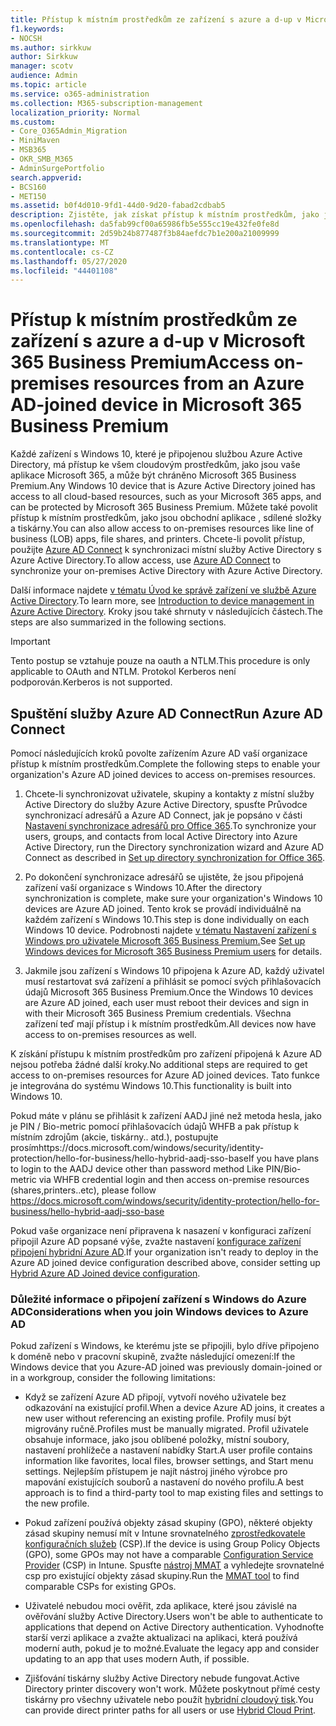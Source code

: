 ```yaml
---
title: Přístup k místním prostředkům ze zařízení s azure a d-up v Microsoftu 365 Business
f1.keywords:
- NOCSH
ms.author: sirkkuw
author: Sirkkuw
manager: scotv
audience: Admin
ms.topic: article
ms.service: o365-administration
ms.collection: M365-subscription-management
localization_priority: Normal
ms.custom:
- Core_O365Admin_Migration
- MiniMaven
- MSB365
- OKR_SMB_M365
- AdminSurgePortfolio
search.appverid:
- BCS160
- MET150
ms.assetid: b0f4d010-9fd1-44d0-9d20-fabad2cdbab5
description: Zjistěte, jak získat přístup k místním prostředkům, jako jsou obchodní aplikace, sdílené složky a tiskárny z Azure Active Directory, které se připojilo k zařízení s Windows 10.
ms.openlocfilehash: da5fab99cf00a65986fb5e555cc19e432fe0fe8d
ms.sourcegitcommit: 2d59b24b877487f3b84aefdc7b1e200a21009999
ms.translationtype: MT
ms.contentlocale: cs-CZ
ms.lasthandoff: 05/27/2020
ms.locfileid: "44401108"
---
```

# <a name="access-on-premises-resources-from-an-azure-ad-joined-device-in-microsoft-365-business-premium"></a><span data-ttu-id="970f7-103">Přístup k místním prostředkům ze zařízení s azure a d-up v Microsoft 365 Business Premium</span><span class="sxs-lookup"><span data-stu-id="970f7-103">Access on-premises resources from an Azure AD-joined device in Microsoft 365 Business Premium</span></span>

<span data-ttu-id="970f7-104">Každé zařízení s Windows 10, které je připojenou službou Azure Active Directory, má přístup ke všem cloudovým prostředkům, jako jsou vaše aplikace Microsoft 365, a může být chráněno Microsoft 365 Business Premium.</span><span class="sxs-lookup"><span data-stu-id="970f7-104">Any Windows 10 device that is Azure Active Directory joined has access to all cloud-based resources, such as your Microsoft 365 apps, and can be protected by Microsoft 365 Business Premium.</span></span> <span data-ttu-id="970f7-105">Můžete také povolit přístup k místním prostředkům, jako jsou obchodní aplikace , sdílené složky a tiskárny.</span><span class="sxs-lookup"><span data-stu-id="970f7-105">You can also allow access to on-premises resources like line of business (LOB) apps, file shares, and printers.</span></span> <span data-ttu-id="970f7-106">Chcete-li povolit přístup, použijte [Azure AD Connect](https://docs.microsoft.com/azure/active-directory/connect/active-directory-aadconnect) k synchronizaci místní služby Active Directory s Azure Active Directory.</span><span class="sxs-lookup"><span data-stu-id="970f7-106">To allow access, use [Azure AD Connect](https://docs.microsoft.com/azure/active-directory/connect/active-directory-aadconnect) to synchronize your on-premises Active Directory with Azure Active Directory.</span></span> 

<span data-ttu-id="970f7-107">Další informace najdete [v tématu Úvod ke správě zařízení ve službě Azure Active Directory](https://docs.microsoft.com/azure/active-directory/device-management-introduction).</span><span class="sxs-lookup"><span data-stu-id="970f7-107">To learn more, see [Introduction to device management in Azure Active Directory](https://docs.microsoft.com/azure/active-directory/device-management-introduction).</span></span>
<span data-ttu-id="970f7-108">Kroky jsou také shrnuty v následujících částech.</span><span class="sxs-lookup"><span data-stu-id="970f7-108">The steps are also summarized in the following sections.</span></span>

> [!IMPORTANT]
> <span data-ttu-id="970f7-109">Tento postup se vztahuje pouze na oauth a NTLM.</span><span class="sxs-lookup"><span data-stu-id="970f7-109">This procedure is only applicable to OAuth and NTLM.</span></span> <span data-ttu-id="970f7-110">Protokol Kerberos není podporován.</span><span class="sxs-lookup"><span data-stu-id="970f7-110">Kerberos is not supported.</span></span>
 
## <a name="run-azure-ad-connect"></a><span data-ttu-id="970f7-111">Spuštění služby Azure AD Connect</span><span class="sxs-lookup"><span data-stu-id="970f7-111">Run Azure AD Connect</span></span>

<span data-ttu-id="970f7-112">Pomocí následujících kroků povolte zařízením Azure AD vaší organizace přístup k místním prostředkům.</span><span class="sxs-lookup"><span data-stu-id="970f7-112">Complete the following steps to enable your organization's Azure AD joined devices to access on-premises resources.</span></span>
  
1. <span data-ttu-id="970f7-113">Chcete-li synchronizovat uživatele, skupiny a kontakty z místní služby Active Directory do služby Azure Active Directory, spusťte Průvodce synchronizací adresářů a Azure AD Connect, jak je popsáno v části [Nastavení synchronizace adresářů pro Office 365](https://docs.microsoft.com/office365/enterprise/set-up-directory-synchronization).</span><span class="sxs-lookup"><span data-stu-id="970f7-113">To synchronize your users, groups, and contacts from local Active Directory into Azure Active Directory, run the Directory synchronization wizard and Azure AD Connect as described in [Set up directory synchronization for Office 365](https://docs.microsoft.com/office365/enterprise/set-up-directory-synchronization).</span></span>
    
2. <span data-ttu-id="970f7-114">Po dokončení synchronizace adresářů se ujistěte, že jsou připojená zařízení vaší organizace s Windows 10.</span><span class="sxs-lookup"><span data-stu-id="970f7-114">After the directory synchronization is complete, make sure your organization's Windows 10 devices are Azure AD joined.</span></span> <span data-ttu-id="970f7-115">Tento krok se provádí individuálně na každém zařízení s Windows 10.</span><span class="sxs-lookup"><span data-stu-id="970f7-115">This step is done individually on each Windows 10 device.</span></span> <span data-ttu-id="970f7-116">Podrobnosti najdete [v tématu Nastavení zařízení s Windows pro uživatele Microsoft 365 Business Premium.](set-up-windows-devices.md)</span><span class="sxs-lookup"><span data-stu-id="970f7-116">See [Set up Windows devices for Microsoft 365 Business Premium users](set-up-windows-devices.md) for details.</span></span> 
    
3. <span data-ttu-id="970f7-117">Jakmile jsou zařízení s Windows 10 připojena k Azure AD, každý uživatel musí restartovat svá zařízení a přihlásit se pomocí svých přihlašovacích údajů Microsoft 365 Business Premium.</span><span class="sxs-lookup"><span data-stu-id="970f7-117">Once the Windows 10 devices are Azure AD joined, each user must reboot their devices and sign in with their Microsoft 365 Business Premium credentials.</span></span> <span data-ttu-id="970f7-118">Všechna zařízení teď mají přístup i k místním prostředkům.</span><span class="sxs-lookup"><span data-stu-id="970f7-118">All devices now have access to on-premises resources as well.</span></span>
    
<span data-ttu-id="970f7-119">K získání přístupu k místním prostředkům pro zařízení připojená k Azure AD nejsou potřeba žádné další kroky.</span><span class="sxs-lookup"><span data-stu-id="970f7-119">No additional steps are required to get access to on-premises resources for Azure AD joined devices.</span></span> <span data-ttu-id="970f7-120">Tato funkce je integrována do systému Windows 10.</span><span class="sxs-lookup"><span data-stu-id="970f7-120">This functionality is built into Windows 10.</span></span> 

<span data-ttu-id="970f7-121">Pokud máte v plánu se přihlásit k zařízení AADJ jiné než metoda hesla, jako je PIN / Bio-metric pomocí přihlašovacích údajů WHFB a pak přístup k místním zdrojům (akcie, tiskárny.. atd.), postupujte prosímhttps://docs.microsoft.com/windows/security/identity-protection/hello-for-business/hello-hybrid-aadj-sso-base</span><span class="sxs-lookup"><span data-stu-id="970f7-121">If you have plans to login to the AADJ device other than password method Like PIN/Bio-metric via WHFB credential login and then access on-premise resources (shares,printers..etc), please follow https://docs.microsoft.com/windows/security/identity-protection/hello-for-business/hello-hybrid-aadj-sso-base</span></span>
  
<span data-ttu-id="970f7-122">Pokud vaše organizace není připravena k nasazení v konfiguraci zařízení připojil Azure AD popsané výše, zvažte nastavení [konfigurace zařízení připojení hybridní Azure AD](manage-windows-devices.md).</span><span class="sxs-lookup"><span data-stu-id="970f7-122">If your organization isn't ready to deploy in the Azure AD joined device configuration described above, consider setting up [Hybrid Azure AD Joined device configuration](manage-windows-devices.md).</span></span>
  
### <a name="considerations-when-you-join-windows-devices-to-azure-ad"></a><span data-ttu-id="970f7-123">Důležité informace o připojení zařízení s Windows do Azure AD</span><span class="sxs-lookup"><span data-stu-id="970f7-123">Considerations when you join Windows devices to Azure AD</span></span>

<span data-ttu-id="970f7-124">Pokud zařízení s Windows, ke kterému jste se připojili, bylo dříve připojeno k doméně nebo v pracovní skupině, zvažte následující omezení:</span><span class="sxs-lookup"><span data-stu-id="970f7-124">If the Windows device that you Azure-AD joined was previously domain-joined or in a workgroup, consider the following limitations:</span></span>
  
- <span data-ttu-id="970f7-125">Když se zařízení Azure AD připojí, vytvoří nového uživatele bez odkazování na existující profil.</span><span class="sxs-lookup"><span data-stu-id="970f7-125">When a device Azure AD joins, it creates a new user without referencing an existing profile.</span></span> <span data-ttu-id="970f7-126">Profily musí být migrovány ručně.</span><span class="sxs-lookup"><span data-stu-id="970f7-126">Profiles must be manually migrated.</span></span> <span data-ttu-id="970f7-127">Profil uživatele obsahuje informace, jako jsou oblíbené položky, místní soubory, nastavení prohlížeče a nastavení nabídky Start.</span><span class="sxs-lookup"><span data-stu-id="970f7-127">A user profile contains information like favorites, local files, browser settings, and Start menu settings.</span></span> <span data-ttu-id="970f7-128">Nejlepším přístupem je najít nástroj jiného výrobce pro mapování existujících souborů a nastavení do nového profilu.</span><span class="sxs-lookup"><span data-stu-id="970f7-128">A best approach is to find a third-party tool to map existing files and settings to the new profile.</span></span>

- <span data-ttu-id="970f7-129">Pokud zařízení používá objekty zásad skupiny (GPO), některé objekty zásad skupiny nemusí mít v Intune srovnatelného [zprostředkovatele konfiguračních služeb](https://docs.microsoft.com/windows/configuration/provisioning-packages/how-it-pros-can-use-configuration-service-providers) (CSP).</span><span class="sxs-lookup"><span data-stu-id="970f7-129">If the device is using Group Policy Objects (GPO), some GPOs may not have a comparable [Configuration Service Provider](https://docs.microsoft.com/windows/configuration/provisioning-packages/how-it-pros-can-use-configuration-service-providers) (CSP) in Intune.</span></span> <span data-ttu-id="970f7-130">Spusťte [nástroj MMAT](https://www.microsoft.com/download/details.aspx?id=45520) a vyhledejte srovnatelné csp pro existující objekty zásad skupiny.</span><span class="sxs-lookup"><span data-stu-id="970f7-130">Run the [MMAT tool](https://www.microsoft.com/download/details.aspx?id=45520) to find comparable CSPs for existing GPOs.</span></span>

- <span data-ttu-id="970f7-131">Uživatelé nebudou moci ověřit, zda aplikace, které jsou závislé na ověřování služby Active Directory.</span><span class="sxs-lookup"><span data-stu-id="970f7-131">Users won't be able to authenticate to applications that depend on Active Directory authentication.</span></span> <span data-ttu-id="970f7-132">Vyhodnoťte starší verzi aplikace a zvažte aktualizaci na aplikaci, která používá moderní auth, pokud je to možné.</span><span class="sxs-lookup"><span data-stu-id="970f7-132">Evaluate the legacy app and consider updating to an app that uses modern Auth, if possible.</span></span>

- <span data-ttu-id="970f7-133">Zjišťování tiskárny služby Active Directory nebude fungovat.</span><span class="sxs-lookup"><span data-stu-id="970f7-133">Active Directory printer discovery won't work.</span></span> <span data-ttu-id="970f7-134">Můžete poskytnout přímé cesty tiskárny pro všechny uživatele nebo použít [hybridní cloudový tisk](https://docs.microsoft.com/windows-server/administration/hybrid-cloud-print/hybrid-cloud-print-deploy).</span><span class="sxs-lookup"><span data-stu-id="970f7-134">You can provide direct printer paths for all users or use [Hybrid Cloud Print](https://docs.microsoft.com/windows-server/administration/hybrid-cloud-print/hybrid-cloud-print-deploy).</span></span>
